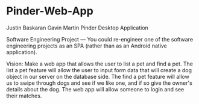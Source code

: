 # Pinder-Web-App
Justin Baskaran
Gavin Martin
											Pinder Desktop Application

Software Engineering Project — You could re-engineer one of the software engineering projects as an SPA (rather than as an Android native application).

Vision: 
Make a web app that allows the user to list a pet and find a pet. 
The list a pet feature will allow the user to input form data that will create a dog object in our server on the database side. 
The find a pet feature will allow us to swipe through dogs and see if we like one, and if so give the owner's details about the dog.
The web app will allow someone to login and see their matches. 
